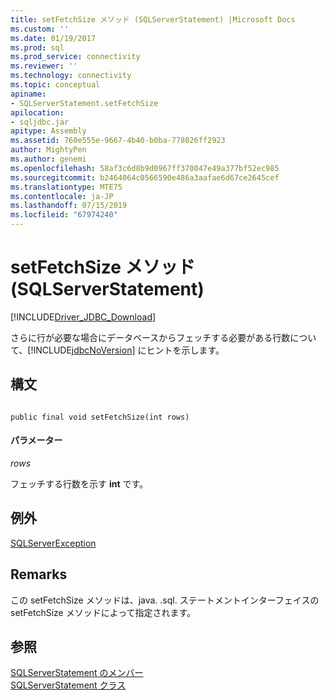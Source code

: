 ```yaml
---
title: setFetchSize メソッド (SQLServerStatement) |Microsoft Docs
ms.custom: ''
ms.date: 01/19/2017
ms.prod: sql
ms.prod_service: connectivity
ms.reviewer: ''
ms.technology: connectivity
ms.topic: conceptual
apiname:
- SQLServerStatement.setFetchSize
apilocation:
- sqljdbc.jar
apitype: Assembly
ms.assetid: 760e555e-9667-4b40-b0ba-778026ff2923
author: MightyPen
ms.author: genemi
ms.openlocfilehash: 58af3c6d8b9d0967ff370047e49a377bf52ec985
ms.sourcegitcommit: b2464064c0566590e486a3aafae6d67ce2645cef
ms.translationtype: MTE75
ms.contentlocale: ja-JP
ms.lasthandoff: 07/15/2019
ms.locfileid: "67974240"
---
```

# <a name="setfetchsize-method-sqlserverstatement"></a>setFetchSize メソッド (SQLServerStatement)
[!INCLUDE[Driver_JDBC_Download](../../../includes/driver_jdbc_download.md)]

  さらに行が必要な場合にデータベースからフェッチする必要がある行数について、[!INCLUDE[jdbcNoVersion](../../../includes/jdbcnoversion_md.md)] にヒントを示します。  
  
## <a name="syntax"></a>構文  
  
```  
  
public final void setFetchSize(int rows)  
```  
  
#### <a name="parameters"></a>パラメーター  
 *rows*  
  
 フェッチする行数を示す **int** です。  
  
## <a name="exceptions"></a>例外  
 [SQLServerException](../../../connect/jdbc/reference/sqlserverexception-class.md)  
  
## <a name="remarks"></a>Remarks  
 この setFetchSize メソッドは、java. .sql. ステートメントインターフェイスの setFetchSize メソッドによって指定されます。  
  
## <a name="see-also"></a>参照  
 [SQLServerStatement のメンバー](../../../connect/jdbc/reference/sqlserverstatement-members.md)   
 [SQLServerStatement クラス](../../../connect/jdbc/reference/sqlserverstatement-class.md)  
  
  
